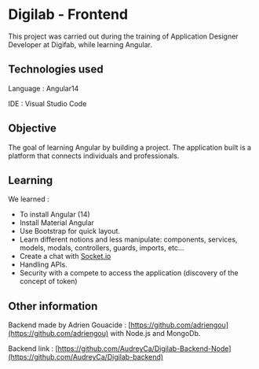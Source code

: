 # Digilab - Frontend

This project was carried out during the training of Application Designer Developer at Digifab, while learning Angular.

## **Technologies used**

Language : Angular14

IDE : Visual Studio Code

## Objective

The goal of learning Angular by building a project. The application built is a platform that connects individuals and professionals.

## Learning

We learned :

- To install Angular (14)
- Install Material Angular
- Use Bootstrap for quick layout.
- Learn different notions and less manipulate: components, services, models, modals, controllers, guards, imports, etc…
- Create a chat with [Socket.io](http://socket.io/)
- Handling APIs.
- Security with a compete to access the application (discovery of the concept of token)

## Other information

Backend made by Adrien Gouacide : [https://github.com/adriengou](https://github.com/adriengou) with Node.js and MongoDb.

Backend link : [https://github.com/AudreyCa/Digilab-Backend-Node](https://github.com/AudreyCa/Digilab-backend)
